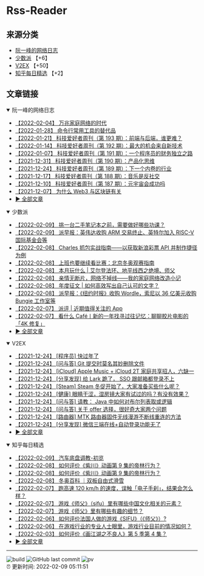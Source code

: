 # Rss-Reader

## 来源分类

* [阮一峰的网络日志](#阮一峰的网络日志)
* [少数派](#少数派) 【+6】
* [V2EX](#V2EX) 【+50】
* [知乎每日精选](#知乎每日精选) 【+2】

## 文章链接

<details open>
    <summary id="阮一峰的网络日志">
     阮一峰的网络日志
    </summary>


* [【2022-02-04】 万兆家庭网络的时代](http://www.ruanyifeng.com/blog/2022/02/10g-ethernet.html)
* [【2022-01-28】 命令行常用工具的替代品](http://www.ruanyifeng.com/blog/2022/01/cli-alternative-tools.html)
* [【2022-01-21】 科技爱好者周刊（第 193 期）：前端与后端，谁更难？](http://www.ruanyifeng.com/blog/2022/01/weekly-issue-193.html)
* [【2022-01-14】 科技爱好者周刊（第 192 期）：最大的机会来自新技术](http://www.ruanyifeng.com/blog/2022/01/weekly-issue-192.html)
* [【2022-01-07】 科技爱好者周刊（第 191 期）：一个程序员的财务独立之路](http://www.ruanyifeng.com/blog/2022/01/weekly-issue-191.html)
* [【2021-12-31】 科技爱好者周刊（第 190 期）：产品化思维](http://www.ruanyifeng.com/blog/2021/12/weekly-issue-190.html)
* [【2021-12-24】 科技爱好者周刊（第 189 期）：下一个内卷的行业](http://www.ruanyifeng.com/blog/2021/12/weekly-issue-189.html)
* [【2021-12-17】 科技爱好者周刊（第 188 期）：音乐是反社交](http://www.ruanyifeng.com/blog/2021/12/weekly-issue-188.html)
* [【2021-12-10】 科技爱好者周刊（第 187 期）：元宇宙会成功吗](http://www.ruanyifeng.com/blog/2021/12/weekly-issue-187.html)
* [【2021-12-07】 为什么 Web3 与区块链有关](http://www.ruanyifeng.com/blog/2021/12/web3.html)
* [:arrow_forward: 全部文章](data/阮一峰的网络日志.md)
</details>

<details open>
    <summary id="少数派">
     少数派
    </summary>


* [【2022-02-09】 挑一台二手笔记本之前，需要做好哪些功课？](https://sspai.com/post/71260)
* [【2022-02-09】 派早报：英伟达收购 ARM 交易终止、英特尔加入 RISC-V 国际基金会等](https://sspai.com/post/71332)
* [【2022-02-08】 Charles 抓包实战指南——以获取新浪彩票 API 并制作捷径为例](https://sspai.com/prime/story/charles-sina-lottery-tutorial)
* [【2022-02-08】 上班也要继续看比赛：北京冬奥观赛指南](https://sspai.com/post/71278)
* [【2022-02-08】 本月玩什么 | 艾尔登法环、地平线西之绝境、师父](https://sspai.com/post/71307)
* [【2022-02-08】 亲情无断片，网络不掉线——我的家庭网络改造小记](https://sspai.com/post/71258)
* [【2022-02-08】 年度征文 | 如何高效写出自己认可的文字？](https://sspai.com/post/71105)
* [【2022-02-08】 派早报：《纽约时报》收购 Wordle，索尼以 36 亿美元收购 Bungie 工作室等](https://sspai.com/post/71314)
* [【2022-02-07】 派评 | 近期值得关注的 App](https://sspai.com/post/71305)
* [【2022-02-07】 看什么 Café丨新的一年找寻过往记忆：聊聊胶片电影的「4K 修复」](https://sspai.com/post/71115)
* [:arrow_forward: 全部文章](data/少数派.md)
</details>

<details open>
    <summary id="V2EX">
     V2EX
    </summary>


* [【2021-12-24】 [程序员] 快过年了](https://www.v2ex.com/t/824201)
* [【2021-12-24】 [问与答] Git 提交时莫名其妙删除文件](https://www.v2ex.com/t/824200)
* [【2021-12-24】 [iCloud] Apple Music + iCloud 2T 家庭共享招人，六缺一](https://www.v2ex.com/t/824199)
* [【2021-12-24】 [分享发现] 给 Lark 跪了， SSO 跟邮箱都登录不上](https://www.v2ex.com/t/824198)
* [【2021-12-24】 [Steam] Steam 冬促开始了，大家准备买些什么呢？](https://www.v2ex.com/t/824197)
* [【2021-12-24】 [健康] 眼睛干涩，湿房镜大家有试过的吗？有没有效果？](https://www.v2ex.com/t/824196)
* [【2021-12-24】 [问与答] 请教： Java 中如何对布尔列表取或逻辑](https://www.v2ex.com/t/824194)
* [【2021-12-24】 [问与答] 关于 offer 选择，很好奇大家两个问题](https://www.v2ex.com/t/824192)
* [【2021-12-24】 [路由器] MTK 路由器固件无线漫游不断线重连的方法](https://www.v2ex.com/t/824191)
* [【2021-12-24】 [分享发现] 微信三端在线+自动登录功能无了](https://www.v2ex.com/t/824190)
* [:arrow_forward: 全部文章](data/V2EX.md)
</details>

<details open>
    <summary id="知乎每日精选">
     知乎每日精选
    </summary>


* [【2022-02-09】 汽车底盘调教-初览](http://zhuanlan.zhihu.com/p/464700398?utm_campaign=rss&utm_medium=rss&utm_source=rss&utm_content=title)
* [【2022-02-08】 如何评价《紫川》动画第 9 集的帝林行为？](http://www.zhihu.com/question/515346314/answer/2339541559?utm_campaign=rss&utm_medium=rss&utm_source=rss&utm_content=title)
* [【2022-02-08】 如何评价《紫川》动画第 9 集的帝林行为？](http://www.zhihu.com/question/515346314/answer/2339092090?utm_campaign=rss&utm_medium=rss&utm_source=rss&utm_content=title)
* [【2022-02-08】 冬奥百科 ｜​双板自由式滑雪](http://zhuanlan.zhihu.com/p/464369979?utm_campaign=rss&utm_medium=rss&utm_source=rss&utm_content=title)
* [【2022-02-07】 跑高速 120 km/h 的速度，误触「电子手刹」，结果会怎么样？](http://www.zhihu.com/question/343600404/answer/864909500?utm_campaign=rss&utm_medium=rss&utm_source=rss&utm_content=title)
* [【2022-02-07】 游戏《师父》（sifu）里有哪些中国文化相关的元素？](http://www.zhihu.com/question/515160745/answer/2337897881?utm_campaign=rss&utm_medium=rss&utm_source=rss&utm_content=title)
* [【2022-02-07】 游戏《师父》里有哪些有趣的细节？](http://www.zhihu.com/question/515160903/answer/2337922917?utm_campaign=rss&utm_medium=rss&utm_source=rss&utm_content=title)
* [【2022-02-06】 如何评价法国人做的游戏《SIFU》（《师父》）?](http://www.zhihu.com/question/447423013/answer/2337276558?utm_campaign=rss&utm_medium=rss&utm_source=rss&utm_content=title)
* [【2022-02-06】 在游戏行业的专业人士眼里，游戏行业目前的情况如何？](http://www.zhihu.com/question/339348237/answer/2336320920?utm_campaign=rss&utm_medium=rss&utm_source=rss&utm_content=title)
* [【2022-02-03】 如何评价《画江湖之不良人》第 5 季第 4 集？](http://www.zhihu.com/question/513676588/answer/2333525665?utm_campaign=rss&utm_medium=rss&utm_source=rss&utm_content=title)
* [:arrow_forward: 全部文章](data/知乎每日精选.md)
</details>


---

![build](https://github.com/LikaiLee/rss-reader/workflows/rss%20reader/badge.svg)
![GitHub last commit](https://img.shields.io/github/last-commit/likailee/rss-reader)
![pv](https://pageview.vercel.app/?github_user=likailee) <br>
:alarm_clock: 更新时间: 2022-02-09 05:11:51